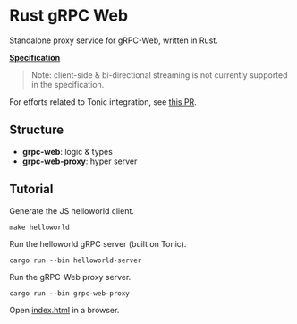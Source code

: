 # Rust gRPC Web

Standalone proxy service for gRPC-Web, written in Rust.

**[Specification](https://github.com/grpc/grpc/blob/master/doc/PROTOCOL-WEB.md)**

> Note: client-side & bi-directional streaming is not currently supported in the specification.

For efforts related to Tonic integration, see [this PR](https://github.com/hyperium/tonic/pull/455).

## Structure

- **grpc-web**: logic & types
- **grpc-web-proxy**: hyper server

## Tutorial

Generate the JS helloworld client.

```shell
make helloworld
```

Run the helloworld gRPC server (built on Tonic).

```shell
cargo run --bin helloworld-server
```

Run the gRPC-Web proxy server.

```shell
cargo run --bin grpc-web-proxy
```

Open [index.html](./examples/helloworld/js/index.html) in a browser.